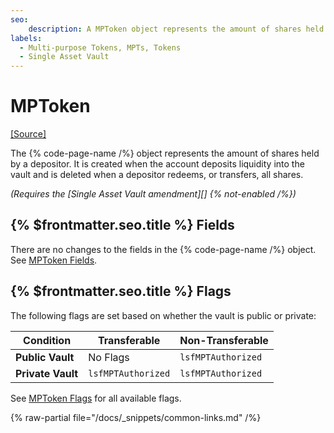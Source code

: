 ```yaml
---
seo:
    description: A MPToken object represents the amount of shares held by a depositor.
labels:
  - Multi-purpose Tokens, MPTs, Tokens
  - Single Asset Vault
---
```


# MPToken

[[Source]](https://github.com/Bronek/rippled/blob/vault/include/xrpl/protocol/detail/ledger_entries.macro#L411-L421 "Source")

The {% code-page-name /%} object represents the amount of shares held by a depositor. It is created when the account deposits liquidity into the vault and is deleted when a depositor redeems, or transfers, all shares.

_(Requires the [Single Asset Vault amendment][] {% not-enabled /%})_

## {% $frontmatter.seo.title %} Fields

There are no changes to the fields in the {% code-page-name /%} object. See [MPToken Fields](https://xrpl.org/docs/references/protocol/ledger-data/ledger-entry-types/mptoken#mptoken-fields).

## {% $frontmatter.seo.title %} Flags

The following flags are set based on whether the vault is public or private:

| **Condition**     | **Transferable**   | **Non-Transferable** |
| ----------------- | ------------------ | -------------------- |
| **Public Vault**  | No Flags           | `lsfMPTAuthorized`   |
| **Private Vault** | `lsfMPTAuthorized` | `lsfMPTAuthorized`   |

See [MPToken Flags](https://xrpl.org/docs/references/protocol/ledger-data/ledger-entry-types/mptoken#mptoken-flags) for all available flags.

{% raw-partial file="/docs/_snippets/common-links.md" /%}
